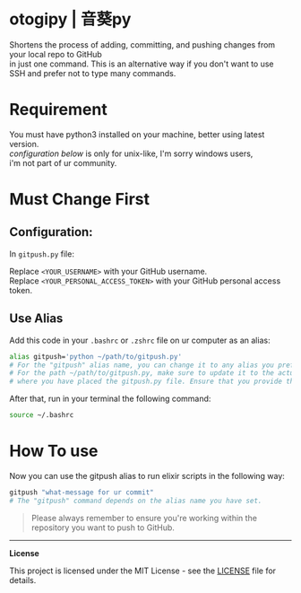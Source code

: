 # otogipy | 音葵py

Shortens the process of adding, committing, and pushing changes from your local repo to GitHub<br>
in just one command. This is an alternative way if you don't want to use SSH and prefer not to type many commands.

# Requirement
You must have python3 installed on your machine, better using latest version.<br>
*configuration below* is only for unix-like, I'm sorry windows users,<br>
i'm not part of ur community.

# Must Change First
## Configuration:

In `gitpush.py` file:

Replace `<YOUR_USERNAME>` with your GitHub username.<br>
Replace `<YOUR_PERSONAL_ACCESS_TOKEN>` with your GitHub personal access token.<br>

## Use Alias
Add this code in your `.bashrc` or `.zshrc` file on ur computer as an alias:

```bash
alias gitpush='python ~/path/to/gitpush.py'
# For the "gitpush" alias name, you can change it to any alias you prefer.
# For the path ~/path/to/gitpush.py, make sure to update it to the actual location
# where you have placed the gitpush.py file. Ensure that you provide the correct path.
```
After that, run in your terminal the following command:

```bash
source ~/.bashrc
```

# How To use
Now you can use the gitpush alias to run elixir scripts in the following way:

```bash
gitpush "what-message for ur commit"
# The "gitpush" command depends on the alias name you have set.
```

> Please always remember to ensure you're working within the repository you
> want to push to GitHub.

---
**License**

This project is licensed under the MIT License - see the [LICENSE](LICENSE) file for details.
